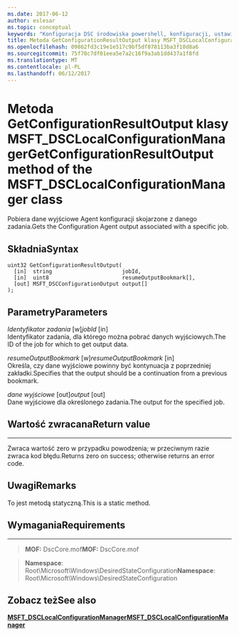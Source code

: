 ```yaml
---
ms.date: 2017-06-12
author: eslesar
ms.topic: conceptual
keywords: "Konfiguracja DSC środowiska powershell, konfiguracji, ustawienia"
title: Metoda GetConfigurationResultOutput klasy MSFT_DSCLocalConfigurationManager
ms.openlocfilehash: 09862fd3c19e1e517c9bf5df878113ba3f10d8a6
ms.sourcegitcommit: 75f70c7df01eea5e7a2c16f9a3ab1dd437a1f8fd
ms.translationtype: MT
ms.contentlocale: pl-PL
ms.lasthandoff: 06/12/2017
---
```

# <a name="getconfigurationresultoutput-method-of-the-msftdsclocalconfigurationmanager-class"></a><span data-ttu-id="8d3f1-103">Metoda GetConfigurationResultOutput klasy MSFT_DSCLocalConfigurationManager</span><span class="sxs-lookup"><span data-stu-id="8d3f1-103">GetConfigurationResultOutput method of the MSFT_DSCLocalConfigurationManager class</span></span>

<span data-ttu-id="8d3f1-104">Pobiera dane wyjściowe Agent konfiguracji skojarzone z danego zadania.</span><span class="sxs-lookup"><span data-stu-id="8d3f1-104">Gets the Configuration Agent output associated with a specific job.</span></span>

<a name="syntax"></a><span data-ttu-id="8d3f1-105">Składnia</span><span class="sxs-lookup"><span data-stu-id="8d3f1-105">Syntax</span></span>
------

```mof
uint32 GetConfigurationResultOutput(
  [in]  string                      jobId,
  [in]  uint8                       resumeOutputBookmark[],
  [out] MSFT_DSCConfigurationOutput output[]
);
```

<a name="parameters"></a><span data-ttu-id="8d3f1-106">Parametry</span><span class="sxs-lookup"><span data-stu-id="8d3f1-106">Parameters</span></span>
----------

<span data-ttu-id="8d3f1-107">*Identyfikator zadania* \[w\]</span><span class="sxs-lookup"><span data-stu-id="8d3f1-107">*jobId* \[in\]</span></span>  
<span data-ttu-id="8d3f1-108">Identyfikator zadania, dla którego można pobrać danych wyjściowych.</span><span class="sxs-lookup"><span data-stu-id="8d3f1-108">The ID of the job for which to get output data.</span></span>

<span data-ttu-id="8d3f1-109">*resumeOutputBookmark* \[w\]</span><span class="sxs-lookup"><span data-stu-id="8d3f1-109">*resumeOutputBookmark* \[in\]</span></span>  
<span data-ttu-id="8d3f1-110">Określa, czy dane wyjściowe powinny być kontynuacja z poprzedniej zakładki.</span><span class="sxs-lookup"><span data-stu-id="8d3f1-110">Specifies that the output should be a continuation from a previous bookmark.</span></span>

<span data-ttu-id="8d3f1-111">*dane wyjściowe* \[out\]</span><span class="sxs-lookup"><span data-stu-id="8d3f1-111">*output* \[out\]</span></span>  
<span data-ttu-id="8d3f1-112">Dane wyjściowe dla określonego zadania.</span><span class="sxs-lookup"><span data-stu-id="8d3f1-112">The output for the specified job.</span></span>

## <a name="return-value"></a><span data-ttu-id="8d3f1-113">Wartość zwracana</span><span class="sxs-lookup"><span data-stu-id="8d3f1-113">Return value</span></span>
------------

<span data-ttu-id="8d3f1-114">Zwraca wartość zero w przypadku powodzenia; w przeciwnym razie zwraca kod błędu.</span><span class="sxs-lookup"><span data-stu-id="8d3f1-114">Returns zero on success; otherwise returns an error code.</span></span>

## <a name="remarks"></a><span data-ttu-id="8d3f1-115">Uwagi</span><span class="sxs-lookup"><span data-stu-id="8d3f1-115">Remarks</span></span>

<span data-ttu-id="8d3f1-116">To jest metodą statyczną.</span><span class="sxs-lookup"><span data-stu-id="8d3f1-116">This is a static method.</span></span>

## <a name="requirements"></a><span data-ttu-id="8d3f1-117">Wymagania</span><span class="sxs-lookup"><span data-stu-id="8d3f1-117">Requirements</span></span>
------------
><span data-ttu-id="8d3f1-118">**MOF:** DscCore.mof</span><span class="sxs-lookup"><span data-stu-id="8d3f1-118">**MOF:** DscCore.mof</span></span>

><span data-ttu-id="8d3f1-119">**Namespace**: Root\Microsoft\Windows\DesiredStateConfiguration</span><span class="sxs-lookup"><span data-stu-id="8d3f1-119">**Namespace**: Root\Microsoft\Windows\DesiredStateConfiguration</span></span>


## <a name="see-also"></a><span data-ttu-id="8d3f1-120">Zobacz też</span><span class="sxs-lookup"><span data-stu-id="8d3f1-120">See also</span></span>


[<span data-ttu-id="8d3f1-121">**MSFT_DSCLocalConfigurationManager**</span><span class="sxs-lookup"><span data-stu-id="8d3f1-121">**MSFT_DSCLocalConfigurationManager**</span></span>](msft-dsclocalconfigurationmanager.md)

 

 



